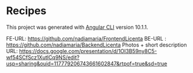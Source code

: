 # Recipes

This project was generated with [Angular CLI](https://github.com/angular/angular-cli) version 10.1.1.

FE-URL: https://github.com/nadiamaria/FrontendLicenta
BE-URL : https://github.com/nadiamaria/BackendLicenta
Photos + short description URL: https://docs.google.com/presentation/d/1OI3B59ny8C5-wf54SCfScz1XutlCq9NS/edit?usp=sharing&ouid=117779206743661602847&rtpof=true&sd=true
